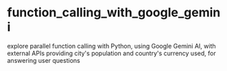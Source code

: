 # function_calling_with_google_gemini
explore parallel function calling with Python, using Google Gemini AI, with external APIs providing city's population and country's currency used, for answering user questions
